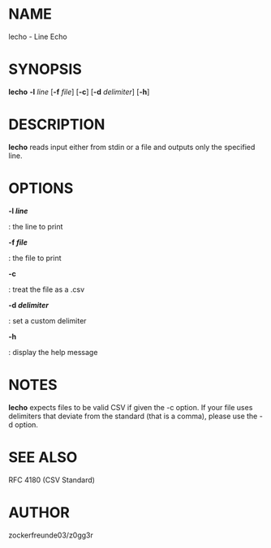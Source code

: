 # NAME

lecho - Line Echo

# SYNOPSIS

**lecho** **-l** *line* \[**-f** *file*\] \[**-c**\] \[**-d**
*delimiter*\] \[**-h**\]

# DESCRIPTION

**lecho** reads input either from stdin or a file and outputs only the
specified line.

# OPTIONS

**-l *line***

:   the line to print

**-f *file***

:   the file to print

**-c**

:   treat the file as a .csv

**-d *delimiter***

:   set a custom delimiter

**-h**

:   display the help message

# NOTES

**lecho** expects files to be valid CSV if given the -c option. If your
file uses delimiters that deviate from the standard (that is a comma),
please use the -d option.

# SEE ALSO

RFC 4180 (CSV Standard)

# AUTHOR

zockerfreunde03/z0gg3r
